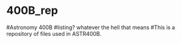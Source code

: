 # 400B_rep
#Astronomy 400B
  #listing? whatever the hell that means
#This is a repository of files used in ASTR400B. 
